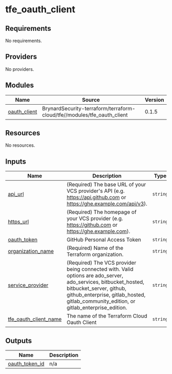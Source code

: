 # tfe_oauth_client

<!-- BEGINNING OF PRE-COMMIT-TERRAFORM DOCS HOOK -->
## Requirements

No requirements.

## Providers

No providers.

## Modules

| Name | Source | Version |
|------|--------|---------|
| <a name="module_oauth_client"></a> [oauth\_client](#module\_oauth\_client) | BrynardSecurity-terraform/terraform-cloud/tfe//modules/tfe_oauth_client | 0.1.5 |

## Resources

No resources.

## Inputs

| Name | Description | Type | Default | Required |
|------|-------------|------|---------|:--------:|
| <a name="input_api_url"></a> [api\_url](#input\_api\_url) | (Required) The base URL of your VCS provider's API (e.g. https://api.github.com or https://ghe.example.com/api/v3). | `string` | `"https://api.github.com"` | no |
| <a name="input_https_url"></a> [https\_url](#input\_https\_url) | (Required) The homepage of your VCS provider (e.g. https://github.com or https://ghe.example.com). | `string` | `"https://github.com"` | no |
| <a name="input_oauth_token"></a> [oauth\_token](#input\_oauth\_token) | GitHub Personal Access Token | `string` | `""` | no |
| <a name="input_organization_name"></a> [organization\_name](#input\_organization\_name) | (Required) Name of the Terraform organization. | `string` | n/a | yes |
| <a name="input_service_provider"></a> [service\_provider](#input\_service\_provider) | (Required) The VCS provider being connected with. Valid options are ado\_server, ado\_services, bitbucket\_hosted, bitbucket\_server, github, github\_enterprise, gitlab\_hosted, gitlab\_community\_edition, or gitlab\_enterprise\_edition. | `string` | `"github"` | no |
| <a name="input_tfe_oauth_client_name"></a> [tfe\_oauth\_client\_name](#input\_tfe\_oauth\_client\_name) | The name of the Terraform Cloud Oauth Client | `string` | `""` | no |

## Outputs

| Name | Description |
|------|-------------|
| <a name="output_oauth_token_id"></a> [oauth\_token\_id](#output\_oauth\_token\_id) | n/a |
<!-- END OF PRE-COMMIT-TERRAFORM DOCS HOOK -->
